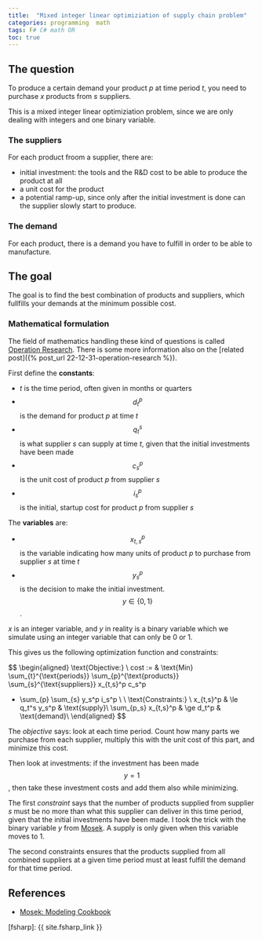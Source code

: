 ```yaml
---
title:  "Mixed integer linear optimiziation of supply chain problem"
categories: programming  math
tags: F# C# math OR
toc: true
---
```


## The question

To produce a certain demand your product *p* at time period *t*, you need to purchase *x* products from *s* suppliers. 

This is a mixed integer linear optimiziation problem, since we are only dealing with integers and one binary variable.

### The suppliers

For each product froom a supplier, there are:

- initial investment: the tools and the R&D cost to be able to produce the product at all
- a unit cost for the product
- a potential ramp-up, since only after the initial investment is done can the supplier slowly start to produce.

### The demand

For each product, there is a demand you have to fulfill in order to be able to manufacture.

## The goal

The goal is to find the best combination of products and suppliers, which fullfills your demands at the minimum possible cost.

### Mathematical formulation

The field of mathematics handling these kind of questions is called [Operation Research](https://en.wikipedia.org/wiki/Operations_research). There is some more information also on the [related post]({% post_url 22-12-31-operation-research %}).

First define the **constants**:

- *t* is the time period, often given in months or quarters
- $$d_t^p$$ is the demand for product *p* at time *t*
- $$q_t^s$$ is what supplier *s* can supply at time *t*, given that the initial investments have been made
- $$c_s^p$$ is the unit cost of product *p* from supplier *s*
- $$i_s^p$$ is the initial, startup cost for product *p* from supplier *s*

The **variables** are:

- $$x_{t,s}^p$$ is the variable indicating how many units of product *p* to purchase from supplier *s* at time *t*
- $$y_s^p$$ is the decision to make the initial investment. $$y \in \{0, 1\}$$.

*x* is an integer variable, and *y* in reality is a binary variable which we simulate using an integer variable that can only be 0 or 1.

This gives us the following optimization function and constraints:

$$
\begin{aligned}
\text{Objective:} \\
cost := & \text{Min} \sum_{t}^{\text{periods}} \sum_{p}^{\text{products}} \sum_{s}^{\text{suppliers}} x_{t,s}^p c_s^p 
 + \sum_{p} \sum_{s} y_s^p i_s^p \\
\\
\text{Constraints:} \\
x_{t,s}^p & \le q_t^s y_s^p  & \text{supply}\\
\sum_{p_s} x_{t,s}^p & \ge d_t^p  & \text{demand}\\
\end{aligned}
$$

The *objective* says: look at each time period. Count how many parts we purchase from each supplier, multiply this with the unit cost of this part, and minimize this cost.

Then look at investments: if the investment has been made $$y = 1$$, then take these investment costs and add them also while minimizing.

The first *constraint* says that the number of products supplied from supplier *s* must be no more than what this supplier can deliver in this time period, given that the initial investments have been made.
I took the trick with the binary variable *y* from [Mosek]. A supply is only given when this variable moves to 1.

The second constraints ensures that the products supplied from all combined suppliers at a given time period must at least fulfill the demand for that time period.

## References

- [Mosek: Modeling Cookbook][Mosek]


[BSMI]: https://www.tuvsud.com/en-us/services/product-certification/bsmi
[SBS]: https://www.sbs-soest.de
[Darfon]: https://www.darfon.com.tw/en
[Tritek]: https://tritekbattery.com
[Excel Example]: https://supplychaindetective.com/supply-chain-modeling-optimization/
[Supply Planning]: https://towardsdatascience.com/supply-planning-using-linear-programming-with-python-bff2401bf270
[PuLP]: https://coin-or.github.io/pulp/
[LP Python]: https://realpython.com/linear-programming-python/#what-is-mixed-integer-linear-programming
[Mosek]: https://docs.mosek.com/modeling-cookbook/index.html



[fsharp]: {{ site.fsharp_link }}